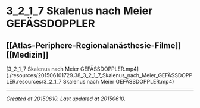 # 3_2_1_7 Skalenus nach Meier GEFÄSSDOPPLER
 [[Atlas-Periphere-Regionalanästhesie-Filme]] [[Medizin]] 
---



[3\_2\_1\_7 Skalenus nach Meier GEFÄSSDOPPLER.mp4](./resources/201506101729.38_3_2_1_7_Skalenus_nach_Meier_GEFÄSSDOPPLER.resources/3_2_1_7 Skalenus nach Meier GEFÄSSDOPPLER.mp4)

---

_Created at 20150610._
_Last updated at 20150610._



